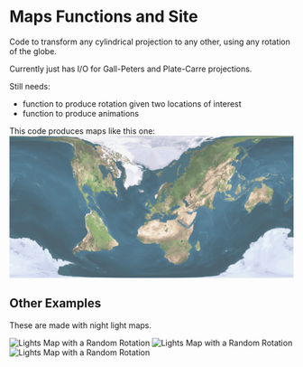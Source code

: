 #  Maps Functions and Site

Code to transform any cylindrical projection to any other, using any rotation of the globe.

Currently just has I/O for Gall-Peters and Plate-Carre projections.

Still needs:
  *  function to produce rotation given two locations of interest
  *  function to produce animations


This code produces maps like this one:
![A Normal Map, With the Earth Rotated South](downmap.png)

## Other Examples

These are made with night light maps.

![Lights Map with a Random Rotation](output/lights1.png)
![Lights Map with a Random Rotation](output/lights2.png)
![Lights Map with a Random Rotation](output/lights3.png)
